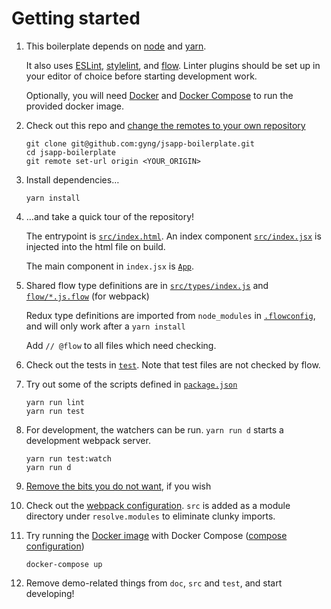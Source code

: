 # Getting started

1. This boilerplate depends on [node](https://nodejs.org/en/download/) and [yarn](https://yarnpkg.com/lang/en/docs/install/).

   It also uses [ESLint](http://eslint.org/), [stylelint](https://stylelint.io/), and [flow](https://flowtype.org/). Linter plugins should be set up in your editor of choice before starting development work.

   Optionally, you will need [Docker](https://docs.docker.com/engine/installation/) and [Docker Compose](https://docs.docker.com/compose/install/) to run the provided docker image.

2. Check out this repo and [change the remotes to your own repository](https://help.github.com/articles/changing-a-remote-s-url/)
    ```
    git clone git@github.com:gyng/jsapp-boilerplate.git
    cd jsapp-boilerplate
    git remote set-url origin <YOUR_ORIGIN>
    ```

3. Install dependencies…
    ```
    yarn install
    ```

4. …and take a quick tour of the repository!

   The entrypoint is [`src/index.html`](/src/index.html). An index component [`src/index.jsx`](/src/index.jsx) is injected into the html file on build.

   The main component in `index.jsx` is [`App`](/src/components/App/index.jsx).

5. Shared flow type definitions are in [`src/types/index.js`](/src/types/index.js) and [`flow/*.js.flow`](/flow) (for webpack)

   Redux type definitions are imported from `node_modules` in [`.flowconfig`](/.flowconfig), and will only work after a `yarn install`

   Add `// @flow` to all files which need checking.

6. Check out the tests in [`test`](/test). Note that test files are not checked by flow.

7. Try out some of the scripts defined in [`package.json`](/package.json)
    ```
    yarn run lint
    yarn run test
    ```

8. For development, the watchers can be run. `yarn run d` starts a development webpack server.
    ```
    yarn run test:watch
    yarn run d
    ```

9. [Remove the bits you do not want](customization.md#removing-bits-and-pieces), if you wish

10. Check out the [webpack configuration](/webpack.config.js). `src` is added as a module directory under `resolve.modules` to eliminate clunky imports.

11. Try running the [Docker image](/Dockerfile) with Docker Compose ([compose configuration](/docker-compose.yml))
    ```
    docker-compose up
    ```

12. Remove demo-related things from `doc`, `src` and `test`, and start developing!
